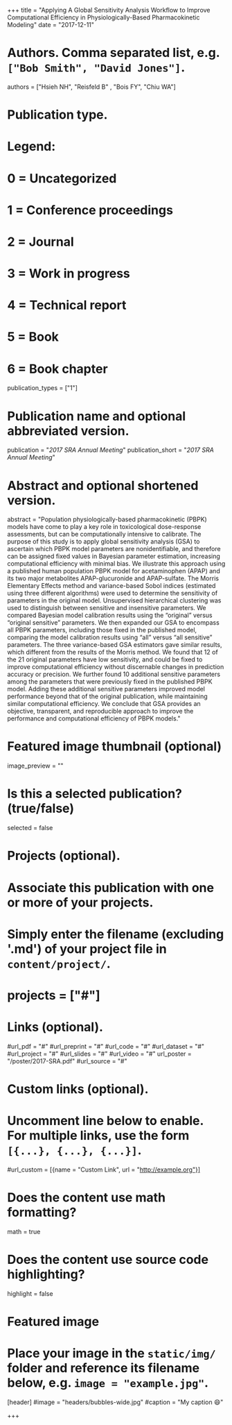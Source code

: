 +++
title = "Applying A Global Sensitivity Analysis Workflow to Improve Computational Efficiency in Physiologically-Based Pharmacokinetic Modeling"
date = "2017-12-11"

# Authors. Comma separated list, e.g. `["Bob Smith", "David Jones"]`.
authors = ["Hsieh NH", "Reisfeld B" , "Bois FY", "Chiu WA"]

# Publication type.
# Legend:
# 0 = Uncategorized
# 1 = Conference proceedings
# 2 = Journal
# 3 = Work in progress
# 4 = Technical report
# 5 = Book
# 6 = Book chapter
publication_types = ["1"]

# Publication name and optional abbreviated version.
publication = "*2017 SRA Annual Meeting*"
publication_short = "*2017 SRA Annual Meeting*"

# Abstract and optional shortened version.
abstract = "Population physiologically-based pharmacokinetic (PBPK) models have come to play a key role in toxicological dose-response assessments, but can be computationally intensive to calibrate.  The purpose of this study is to apply global sensitivity analysis (GSA) to ascertain which PBPK model parameters are nonidentifiable, and therefore can be assigned fixed values in Bayesian parameter estimation, increasing computational efficiency with minimal bias. We illustrate this approach using a published human population PBPK model for acetaminophen (APAP) and its two major metabolites APAP-glucuronide and APAP-sulfate. The Morris Elementary Effects method and variance-based Sobol indices (estimated using three different algorithms) were used to determine the sensitivity of parameters in the original model. Unsupervised hierarchical clustering was used to distinguish between sensitive and insensitive parameters. We compared Bayesian model calibration results using the “original” versus “original sensitive” parameters. We then expanded our GSA to encompass all PBPK parameters, including those fixed in the published model, comparing the model calibration results using “all” versus “all sensitive” parameters. The three variance-based GSA estimators gave similar results, which different from the results of the Morris method. We found that 12 of the 21 original parameters have low sensitivity, and could be fixed to improve computational efficiency without discernable changes in prediction accuracy or precision. We further found 10 additional sensitive parameters among the parameters that were previously fixed in the published PBPK model. Adding these additional sensitive parameters improved model performance beyond that of the original publication, while maintaining similar computational efficiency. We conclude that GSA provides an objective, transparent, and reproducible approach to improve the performance and computational efficiency of PBPK models."

# Featured image thumbnail (optional)
image_preview = ""

# Is this a selected publication? (true/false)
selected = false

# Projects (optional).
#   Associate this publication with one or more of your projects.
#   Simply enter the filename (excluding '.md') of your project file in `content/project/`.
# projects = ["#"]

# Links (optional).
#url_pdf = "#"
#url_preprint = "#"
#url_code = "#"
#url_dataset = "#"
#url_project = "#"
#url_slides = "#"
#url_video = "#"
url_poster = "/poster/2017-SRA.pdf"
#url_source = "#"

# Custom links (optional).
#   Uncomment line below to enable. For multiple links, use the form `[{...}, {...}, {...}]`.
#url_custom = [{name = "Custom Link", url = "http://example.org"}]

# Does the content use math formatting?
math = true

# Does the content use source code highlighting?
highlight = false

# Featured image
# Place your image in the `static/img/` folder and reference its filename below, e.g. `image = "example.jpg"`.
[header]
#image = "headers/bubbles-wide.jpg"
#caption = "My caption :smile:"

+++